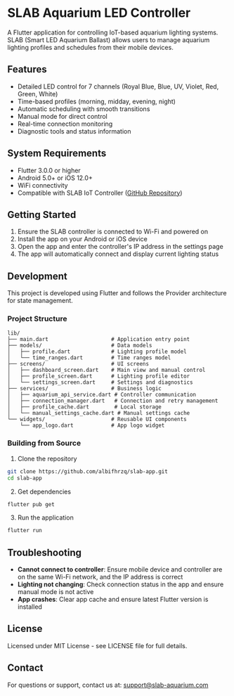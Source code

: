 # SLAB Aquarium LED Controller

A Flutter application for controlling IoT-based aquarium lighting systems. SLAB (Smart LED Aquarium Ballast) allows users to manage aquarium lighting profiles and schedules from their mobile devices.

## Features

- Detailed LED control for 7 channels (Royal Blue, Blue, UV, Violet, Red, Green, White)
- Time-based profiles (morning, midday, evening, night)
- Automatic scheduling with smooth transitions
- Manual mode for direct control
- Real-time connection monitoring
- Diagnostic tools and status information

## System Requirements

- Flutter 3.0.0 or higher
- Android 5.0+ or iOS 12.0+
- WiFi connectivity
- Compatible with SLAB IoT Controller ([GitHub Repository](https://github.com/albifhrzq/SLABIoTController))

## Getting Started

1. Ensure the SLAB controller is connected to Wi-Fi and powered on
2. Install the app on your Android or iOS device
3. Open the app and enter the controller's IP address in the settings page
4. The app will automatically connect and display current lighting status

## Development

This project is developed using Flutter and follows the Provider architecture for state management.

### Project Structure

```
lib/
├── main.dart                    # Application entry point
├── models/                      # Data models
│   ├── profile.dart             # Lighting profile model
│   └── time_ranges.dart         # Time ranges model
├── screens/                     # UI screens
│   ├── dashboard_screen.dart    # Main view and manual control
│   ├── profile_screen.dart      # Lighting profile editor
│   └── settings_screen.dart     # Settings and diagnostics
├── services/                    # Business logic
│   ├── aquarium_api_service.dart # Controller communication
│   ├── connection_manager.dart   # Connection and retry management
│   ├── profile_cache.dart        # Local storage
│   └── manual_settings_cache.dart # Manual settings cache
└── widgets/                     # Reusable UI components
    └── app_logo.dart            # App logo widget
```

### Building from Source

1. Clone the repository
```bash
git clone https://github.com/albifhrzq/slab-app.git
cd slab-app
```

2. Get dependencies
```bash
flutter pub get
```

3. Run the application
```bash
flutter run
```

## Troubleshooting

- **Cannot connect to controller**: Ensure mobile device and controller are on the same Wi-Fi network, and the IP address is correct
- **Lighting not changing**: Check connection status in the app and ensure manual mode is not active
- **App crashes**: Clear app cache and ensure latest Flutter version is installed

## License

Licensed under MIT License - see LICENSE file for full details.

## Contact

For questions or support, contact us at: support@slab-aquarium.com
